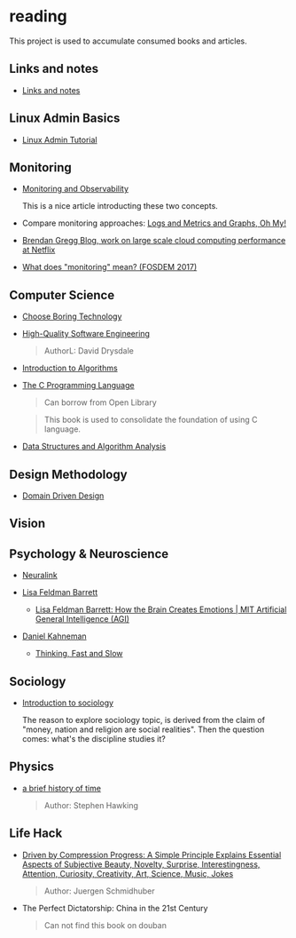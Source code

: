 # reading 

This project is used to accumulate consumed books and articles.

## Links and notes

- [Links and notes](./links-and-notes/Readme.md)


## Linux Admin Basics

- [Linux Admin Tutorial](https://www.tutorialspoint.com/linux_admin/index.htm)

## Monitoring 

- [Monitoring and Observability](https://medium.com/@copyconstruct/monitoring-and-observability-8417d1952e1c)

    This is a nice article introducting these two concepts.
    

- Compare monitoring approaches: [Logs and Metrics and Graphs, Oh My!](https://grafana.com/blog/2016/01/05/logs-and-metrics-and-graphs-oh-my/)

- [Brendan Gregg Blog, work on large scale cloud computing performance at Netflix](http://www.brendangregg.com/)

- [What does "monitoring" mean? (FOSDEM 2017)](https://www.youtube.com/watch?v=hCBGyLRJ1qo)


## Computer Science

- [Choose Boring Technology](https://mcfunley.com/choose-boring-technology)

- [High-Quality Software Engineering](https://www.lurklurk.org/hqse.pdf)

    > AuthorL: David Drysdale

- [Introduction to Algorithms](http://sd.blackball.lv/library/Introduction_to_Algorithms_Third_Edition_(2009).pdf)

- [The C Programming Language](https://openlibrary.org/books/OL2030445M/The_C_Programming_Language)

  > Can borrow from Open Library

  > This book is used to consolidate the foundation of using C language.

- [Data Structures and Algorithm Analysis](http://161.246.4.119/download.php?DOWNLOAD_ID=3858&database=subject_download)

## Design Methodology

- [Domain Driven Design](https://raw.githubusercontent.com/p0w34007/ebooks/master/Eric%20Evans%202003%20-%20Domain-Driven%20Design%20-%20Tackling%20Complexity%20in%20the%20Heart%20of%20Software.pdf)

## Vision



## Psychology & Neuroscience


- [Neuralink](https://waitbutwhy.com/2017/04/neuralink.html)

- [Lisa Feldman Barrett](https://en.wikipedia.org/wiki/Lisa_Feldman_Barrett)

    - [Lisa Feldman Barrett: How the Brain Creates Emotions | MIT Artificial General Intelligence (AGI)](https://www.youtube.com/watch?v=qwsft6tmvBA)


- [Daniel Kahneman](https://en.wikipedia.org/wiki/Daniel_Kahneman)

  - [Thinking, Fast and Slow](https://book.douban.com/subject/6754574/)

## Sociology

- [Introduction to sociology](https://openlibrary.org/works/OL2236190W/Introduction_to_sociology?edition=introductiontoso00tisc)

  The reason to explore sociology topic, is derived from the claim of "money, nation and religion are social realities". Then the question comes: what's the discipline studies it?

## Physics

- [a brief history of time](http://www.fulviofrisone.com/attachments/article/365/[Science%20-%20Physics]%20Hawking,%20Stephen%20-%20A%20Brief%20History%20Of%20Time.pdf)

  > Author: Stephen Hawking

## Life Hack

- [Driven by Compression Progress: A Simple Principle Explains Essential Aspects of Subjective Beauty, Novelty, Surprise, Interestingness, Attention, Curiosity, Creativity, Art, Science, Music, Jokes](https://arxiv.org/abs/0812.4360)

  > Author: Juergen Schmidhuber

- The Perfect Dictatorship: China in the 21st Century 

    > Can not find this book on douban
